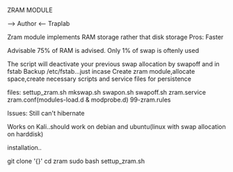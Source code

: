 ZRAM MODULE

--> Author <--
Traplab

Zram module implements RAM storage rather that disk storage
Pros: Faster

Advisable 75% of RAM is advised.
Only 1% of swap is oftenly used


The script will deactivate your previous swap allocation by swapoff and in fstab
Backup /etc/fstab...just incase
Create zram module,allocate space,create necessary scripts and service files for persistence



files:
settup_zram.sh
mkswap.sh
swapon.sh
swapoff.sh
zram.service
zram.conf(modules-load.d & modprobe.d)
99-zram.rules

Issues:
Still can't hibernate

Works on Kali..should work on debian and ubuntu(linux with swap allocation on harddisk)

installation..

git clone '{}'
cd zram
sudo bash settup_zram.sh
